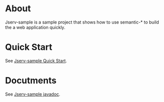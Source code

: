 # About

Jserv-sample is a sample project that shows how to use semantic-* to build the a web application quickly.

# Quick Start

See [Jserv-sample Quick Start](https://odys-z.github.io/notes/semantics/jserv/jsample-quick-start.html#jsample-kick).

# Docutments

See [Jserv-sample javadoc](https://odys-z.github.io/notes/semantics/jserv/jsample-quick-start.html).

